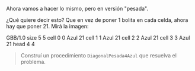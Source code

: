 Ahora vamos a hacer lo mismo, pero en versión "pesada".

¿Qué quiere decir esto? Que en vez de poner 1 bolita en cada celda, ahora hay que poner 21. Mirá la imagen:

<gs-board>
  GBB/1.0
    size 5 5
    cell 0 0 Azul 21 
    cell 1 1 Azul 21 
    cell 2 2 Azul 21 
    cell 3 3 Azul 21 
    head 4 4 
</gs-board>

> Construí un procedimiento `DiagonalPesada4Azul` que resuelva el problema.